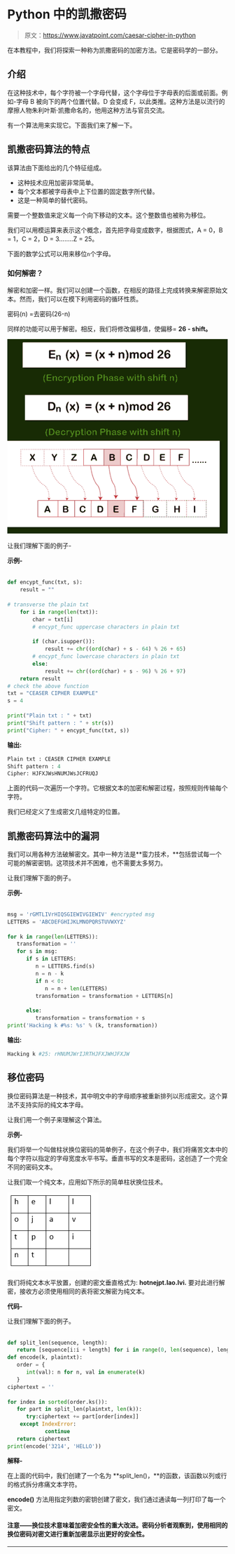 # Python 中的凯撒密码

> 原文：<https://www.javatpoint.com/caesar-cipher-in-python>

在本教程中，我们将探索一种称为凯撒密码的加密方法。它是密码学的一部分。

## 介绍

在这种技术中，每个字符被一个字母代替，这个字母位于字母表的后面或前面。例如-字母 B 被向下的两个位置代替。D 会变成 F，以此类推。这种方法是以流行的摩擦人物朱利叶斯·凯撒命名的，他用这种方法与官员交流。

有一个算法用来实现它。下面我们来了解一下。

## 凯撒密码算法的特点

该算法由下面给出的几个特征组成。

*   这种技术应用加密非常简单。
*   每个文本都被字母表中上下位置的固定数字所代替。
*   这是一种简单的替代密码。

需要一个整数值来定义每一个向下移动的文本。这个整数值也被称为移位。

我们可以用模运算来表示这个概念，首先把字母变成数字，根据图式，A = 0，B = 1，C = 2，D = 3……..Z = 25。

下面的数学公式可以用来移位`n`个字母。

### 如何解密？

解密和加密一样。我们可以创建一个函数，在相反的路径上完成转换来解密原始文本。然而，我们可以在模下利用密码的循环性质。

密码(n) =去密码(26-n)

同样的功能可以用于解密。相反，我们将修改偏移值，使偏移= **26 - shift。**

![Caesar Cipher in Python](img/1f1bacd81cddc9bc526e81f26c1f097c.png)

让我们理解下面的例子-

**示例-**

```py

def encypt_func(txt, s):
    result = ""

# transverse the plain txt
    for i in range(len(txt)):
        char = txt[i]
        # encypt_func uppercase characters in plain txt

        if (char.isupper()):
            result += chr((ord(char) + s - 64) % 26 + 65)
        # encypt_func lowercase characters in plain txt
        else:
            result += chr((ord(char) + s - 96) % 26 + 97)
    return result
# check the above function
txt = "CEASER CIPHER EXAMPLE"
s = 4

print("Plain txt : " + txt)
print("Shift pattern : " + str(s))
print("Cipher: " + encypt_func(txt, s))

```

**输出:**

```py
Plain txt : CEASER CIPHER EXAMPLE
Shift pattern : 4
Cipher: HJFXJWsHNUMJWsJCFRUQJ

```

上面的代码一次遍历一个字符。它根据文本的加密和解密过程，按照规则传输每个字符。

我们已经定义了生成密文几组特定的位置。

## 凯撒密码算法中的漏洞

我们可以用各种方法破解密文。其中一种方法是**蛮力技术，**包括尝试每一个可能的解密密钥。这项技术并不困难，也不需要太多努力。

让我们理解下面的例子。

**示例-**

```py

msg = 'rGMTLIVrHIQSGIEWIVGIEWIV' #encrypted msg
LETTERS = 'ABCDEFGHIJKLMNOPQRSTUVWXYZ'

for k in range(len(LETTERS)):
   transformation = ''
   for s in msg:
      if s in LETTERS:
         n = LETTERS.find(s)
         n = n - k
         if n < 0:
            n = n + len(LETTERS)
         transformation = transformation + LETTERS[n]

      else:
         transformation = transformation + s
print('Hacking k #%s: %s' % (k, transformation))

```

**输出:**

```py
Hacking k #25: rHNUMJWrIJRTHJFXJWHJFXJW

```

## 移位密码

换位密码算法是一种技术，其中明文中的字母顺序被重新排列以形成密文。这个算法不支持实际的纯文本字母。

让我们用一个例子来理解这个算法。

**示例-**

我们将举一个叫做柱状换位密码的简单例子，在这个例子中，我们将痛苦文本中的每个字符以指定的字母宽度水平书写。垂直书写的文本是密码，这创造了一个完全不同的密码文本。

让我们取一个纯文本，应用如下所示的简单柱状换位技术。

![Caesar Cipher in Python](img/44c350919f1c1c4df0bc02370c2d56e5.png)

我们将纯文本水平放置，创建的密文垂直格式为: **hotnejpt.lao.lvi.** 要对此进行解密，接收方必须使用相同的表将密文解密为纯文本。

**代码-**

让我们理解下面的例子。

```py

def split_len(sequence, length):
   return [sequence[i:i + length] for i in range(0, len(sequence), length)]
def encode(k, plaintxt):
   order = {
      int(val): n for n, val in enumerate(k)
   }
ciphertext = ''

for index in sorted(order.ks()):
   for part in split_len(plaintxt, len(k)):
      try:ciphertext += part[order[index]]
    except IndexError:
            continue
   return ciphertext
print(encode('3214', 'HELLO'))

```

**解释-**

在上面的代码中，我们创建了一个名为 **split_len()，**的函数，该函数以列或行的格式拆分疼痛文本字符。

**encode()** 方法用指定列数的密钥创建了密文，我们通过通读每一列打印了每一个密文。

#### 注意——换位技术意味着加密安全性的重大改进。密码分析者观察到，使用相同的换位密码对密文进行重新加密显示出更好的安全性。

* * *